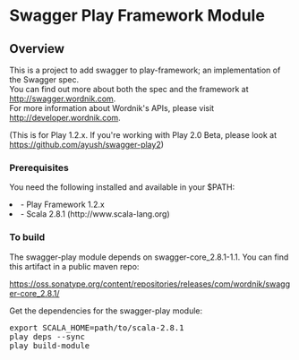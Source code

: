 # Swagger Play Framework Module

## Overview
This is a project to add swagger to play-framework; an implementation of the Swagger spec.  
You can find out more about both the spec and the framework at http://swagger.wordnik.com.  
For more information about Wordnik's APIs, please visit http://developer.wordnik.com.  

(This is for Play 1.2.x. If you're working with Play 2.0 Beta, please look at https://github.com/ayush/swagger-play2)

### Prerequisites
You need the following installed and available in your $PATH:

<li>- Play Framework 1.2.x

<li>- Scala 2.8.1  (http://www.scala-lang.org)

### To build

The swagger-play module depends on swagger-core_2.8.1-1.1.  You can find this artifact in a public maven repo:

https://oss.sonatype.org/content/repositories/releases/com/wordnik/swagger-core_2.8.1/

Get the dependencies for the swagger-play module:

<pre>
export SCALA_HOME=path/to/scala-2.8.1
play deps --sync
play build-module
</pre>

